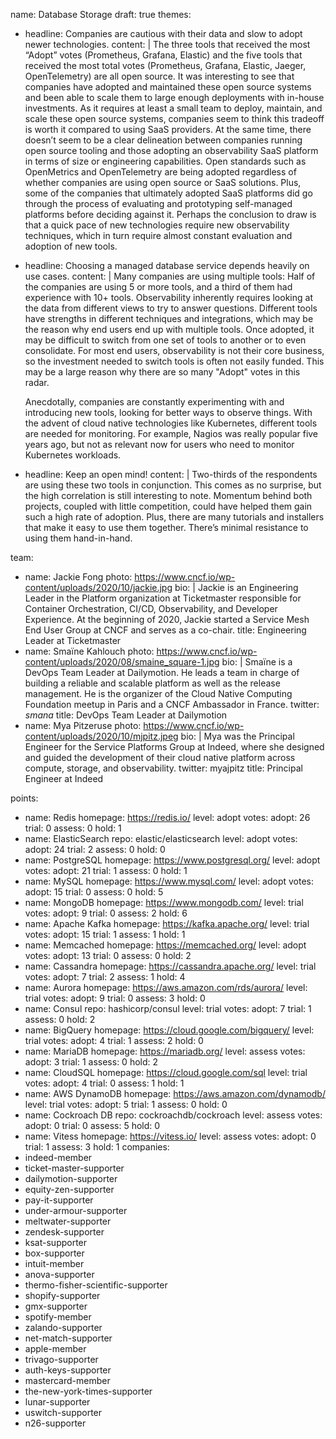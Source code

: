 name: Database Storage
draft: true
themes:
  - headline: Companies are cautious with their data and slow to adopt newer technologies.
    content: |
      The three tools that received the most “Adopt” votes (Prometheus, Grafana, Elastic) and the five tools that received the most total votes (Prometheus, Grafana, Elastic, Jaeger, OpenTelemetry) are all open source. 
      It was interesting to see that companies have adopted and maintained these open source systems and been able to scale them to large enough deployments with in-house investments. As it requires at least a small team to deploy, maintain, and scale these open source systems, companies seem to think this tradeoff is worth it compared to using SaaS providers. 
      At the same time, there doesn’t seem to be a clear delineation between companies running open source tooling and those adopting an observability SaaS platform in terms of size or engineering capabilities. Open standards such as OpenMetrics and OpenTelemetry are being adopted regardless of whether companies are using open source or SaaS solutions. Plus, some of the companies that ultimately adopted SaaS platforms did go through the process of evaluating and prototyping self-managed platforms before deciding against it. Perhaps the conclusion to draw is that a quick pace of new technologies require new observability techniques, which in turn require almost constant evaluation and adoption of new tools.
  - headline: Choosing a managed database service depends heavily on use cases.
    content: |
      Many companies are using multiple tools: Half of the companies are using 5 or more tools, and a third of them had experience with 10+ tools. 
      Observability inherently requires looking at the data from different views to try to answer questions. Different tools have strengths in different techniques and integrations, which may be the reason why end users end up with multiple tools. Once adopted, it may be difficult to switch from one set of tools to another or to even consolidate. For most end users, observability is not their core business, so the investment needed to switch tools is often not easily funded. This may be a large reason why there are so many "Adopt" votes in this radar.
      
      Anecdotally, companies are constantly experimenting with and introducing new tools, looking for better ways to observe things. With the advent of cloud native technologies like Kubernetes, different tools are needed for monitoring. For example, Nagios was really popular five years ago, but not as relevant now for users who need to monitor Kubernetes workloads. 
  - headline: Keep an open mind!
    content: |
      Two-thirds of the respondents are using these two tools in conjunction. This comes as no surprise, but the high correlation is still interesting to note. Momentum behind both projects, coupled with little competition, could have helped them gain such a high rate of adoption. Plus, there are many tutorials and installers that make it easy to use them together. There’s minimal resistance to using them hand-in-hand.
      
team:
  - name: Jackie Fong
    photo: https://www.cncf.io/wp-content/uploads/2020/10/jackie.jpg
    bio: |
      Jackie is an Engineering Leader in the Platform organization at Ticketmaster responsible for Container Orchestration, CI/CD, Observability, and Developer Experience. At the beginning of 2020, Jackie started a Service Mesh End User Group at CNCF and serves as a co-chair.
        title: Engineering Leader at Ticketmaster
  - name: Smaïne Kahlouch
    photo: https://www.cncf.io/wp-content/uploads/2020/08/smaine_square-1.jpg
    bio: |
      Smaïne is a DevOps Team Leader at Dailymotion. He leads a team in charge of building a reliable and scalable platform as well as the release management.
He is the organizer of the Cloud Native Computing Foundation meetup in Paris and a CNCF Ambassador in France.
    twitter: _smana_
    title: DevOps Team Leader at Dailymotion
  - name: Mya Pitzeruse
    photo: https://www.cncf.io/wp-content/uploads/2020/10/mjpitz.jpeg
    bio: |
      Mya was the Principal Engineer for the Service Platforms Group at Indeed, where she designed and guided the development of their cloud native platform across compute, storage, and observability.
    twitter: myajpitz
    title: Principal Engineer at Indeed
  
  
points:
  - name: Redis
    homepage: https://redis.io/
    level: adopt
    votes:
      adopt: 26
      trial: 0
      assess: 0
      hold: 1
  - name: ElasticSearch
    repo: elastic/elasticsearch
    level: adopt
    votes:
      adopt: 24
      trial: 2
      assess: 0
      hold: 0
  - name: PostgreSQL
    homepage: https://www.postgresql.org/
    level: adopt
    votes:
      adopt: 21
      trial: 1
      assess: 0
      hold: 1
  - name: MySQL
    homepage: https://www.mysql.com/
    level: adopt
    votes:
      adopt: 15
      trial: 0
      assess: 0
      hold: 5
  - name: MongoDB
    homepage: https://www.mongodb.com/
    level: trial
    votes:
      adopt: 9
      trial: 0
      assess: 2
      hold: 6
  - name: Apache Kafka
    homepage: https://kafka.apache.org/
    level: trial
    votes:
      adopt: 15
      trial: 1
      assess: 1
      hold: 1
  - name: Memcached
    homepage: https://memcached.org/
    level: adopt
    votes:
      adopt: 13
      trial: 0
      assess: 0
      hold: 2
  - name: Cassandra
    homepage: https://cassandra.apache.org/
    level: trial
    votes:
      adopt: 7
      trial: 2
      assess: 1
      hold: 4
  - name: Aurora
    homepage: https://aws.amazon.com/rds/aurora/
    level: trial
    votes:
      adopt: 9
      trial: 0
      assess: 3
      hold: 0
  - name: Consul
    repo: hashicorp/consul
    level: trial
    votes:
      adopt: 7
      trial: 1
      assess: 0
      hold: 2
  - name: BigQuery
    homepage: https://cloud.google.com/bigquery/
    level: trial
    votes:
      adopt: 4
      trial: 1
      assess: 2
      hold: 0
  - name: MariaDB
    homepage: https://mariadb.org/
    level: assess
    votes:
      adopt: 3
      trial: 1
      assess: 0
      hold: 2
  - name: CloudSQL
    homepage: https://cloud.google.com/sql
    level: trial
    votes:
      adopt: 4
      trial: 0
      assess: 1
      hold: 1
  - name: AWS DynamoDB
    homepage: https://aws.amazon.com/dynamodb/
    level: trial
    votes: 
      adopt: 5
      trial: 1
      assess: 0
      hold: 0
  - name: Cockroach DB
    repo: cockroachdb/cockroach
    level: assess
    votes: 
      adopt: 0
      trial: 0
      assess: 5
      hold: 0
  - name: Vitess
    homepage: https://vitess.io/
    level: assess
    votes: 
      adopt: 0
      trial: 1
      assess: 3
      hold: 1
companies:
  - indeed-member
  - ticket-master-supporter
  - dailymotion-supporter
  - equity-zen-supporter
  - pay-it-supporter
  - under-armour-supporter  
  - meltwater-supporter
  - zendesk-supporter
  - ksat-supporter
  - box-supporter
  - intuit-member
  - anova-supporter
  - thermo-fisher-scientific-supporter
  - shopify-supporter
  - gmx-supporter
  - spotify-member
  - zalando-supporter  
  - net-match-supporter
  - apple-member
  - trivago-supporter
  - auth-keys-supporter 
  - mastercard-member
  - the-new-york-times-supporter
  - lunar-supporter
  - uswitch-supporter
  - n26-supporter  
  
